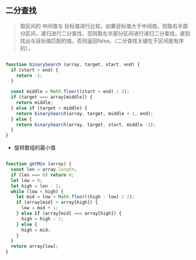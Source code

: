 ## 二分查找

> 取区间的 中间值与 目标值进行比较，如果目标值大于中间值，则取右半部分区间，递归进行二分查找，否则取左半部分区间进行递归二分查找，直到找出与目标值匹配的值，否则返回false。（二分查找关键在于区间是有序的）。

```js

function binarySearch (array, target, start, end) {
  if (start > end) {
    return -1;
  }

  const middle = Math.floor((start + end) / 2);
  if (target === array[middle]) {
    return middle;
  } else if (target > middle) {
    return binarySearch(array, target, middle + 1, end);
  } else {
    return binarySearch(array, target, start, middle -1);
  }
}
```

* 旋转数组的最小值

```js

function getMin (array) {
  const len = array.length;
  if (len === 0) return 0;
  let low = 0;
  let high = len - 1;
  while (low < high) {
    let mid = low + Math.floor((high - low) / 2);
    if (array[mid] > array[high]) {
      low = mid + 1;
    } else if (array[mid] === array[high]) {
      high = high - 1;
    } else {
      high = mid;
    }
  }
  return array[low];
}

```
